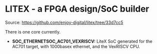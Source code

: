 # LITEX - a FPGA design/SoC builder

Source: https://github.com/enjoy-digital/litex/tree/33d7cc5

There is one core currently.

- **SOC_ETHERNETSOC_AC701_VEXRISCV:** LiteX SoC generated for the AC701 target, 
  with 1000basex ethernet, and the VexRISCV CPU.
